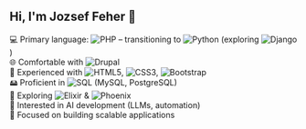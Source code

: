 ## Hi, I'm Jozsef Feher 👋

💻 Primary language: ![PHP](https://img.shields.io/badge/PHP-777BB4?style=for-the-badge&logo=php&logoColor=white) – transitioning to ![Python](https://img.shields.io/badge/Python-3776AB?style=for-the-badge&logo=python&logoColor=white) (exploring ![Django](https://img.shields.io/badge/Django-092E20?style=for-the-badge&logo=django&logoColor=white))  
🌐 Comfortable with ![Drupal](https://img.shields.io/badge/Drupal-0C4DA2?style=for-the-badge&logo=drupal&logoColor=white)  
🎨 Experienced with ![HTML5](https://img.shields.io/badge/HTML5-E34F26?style=for-the-badge&logo=html5&logoColor=white), ![CSS3](https://img.shields.io/badge/CSS3-1572B6?style=for-the-badge&logo=css3&logoColor=white), ![Bootstrap](https://img.shields.io/badge/Bootstrap-7952B3?style=for-the-badge&logo=bootstrap&logoColor=white)  
🖴 Proficient in ![SQL](https://img.shields.io/badge/SQL-4479A1?style=for-the-badge&logo=mysql&logoColor=white) (MySQL, PostgreSQL)  
🚀 Exploring ![Elixir](https://img.shields.io/badge/Elixir-4B275F?style=for-the-badge&logo=elixir&logoColor=white) & ![Phoenix](https://img.shields.io/badge/Phoenix-212121?style=for-the-badge&logo=phoenix-framework&logoColor=white)  
🤖 Interested in AI development (LLMs, automation)  
🔧 Focused on building scalable applications 
  
<!--
**Jozsef-Feher/Jozsef-Feher** is a ✨ _special_ ✨ repository because its `README.md` (this file) appears on your GitHub profile.

Here are some ideas to get you started:

- 🔭 I’m currently working on ...
- 🌱 I’m currently learning ...
- 👯 I’m looking to collaborate on ...
- 🤔 I’m looking for help with ...
- 💬 Ask me about ...
- 📫 How to reach me: ...
- 😄 Pronouns: ...
- ⚡ Fun fact: ...
-->
